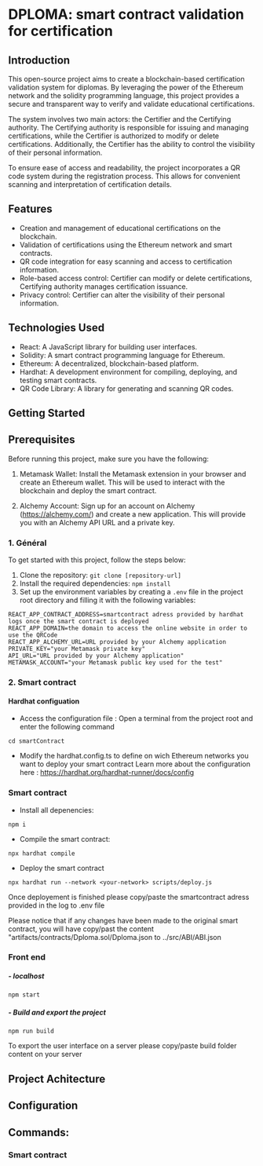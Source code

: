 # DPLOMA: smart contract validation for certification

## Introduction

This open-source project aims to create a blockchain-based certification validation system for diplomas. By leveraging the power of the Ethereum network and the solidity programming language, this project provides a secure and transparent way to verify and validate educational certifications.

The system involves two main actors: the Certifier and the Certifying authority. The Certifying authority is responsible for issuing and managing certifications, while the Certifier is authorized to modify or delete certifications. Additionally, the Certifier has the ability to control the visibility of their personal information.

To ensure ease of access and readability, the project incorporates a QR code system during the registration process. This allows for convenient scanning and interpretation of certification details.

## Features

- Creation and management of educational certifications on the blockchain.
- Validation of certifications using the Ethereum network and smart contracts.
- QR code integration for easy scanning and access to certification information.
- Role-based access control: Certifier can modify or delete certifications, Certifying authority manages certification issuance.
- Privacy control: Certifier can alter the visibility of their personal information.

## Technologies Used

- React: A JavaScript library for building user interfaces.
- Solidity: A smart contract programming language for Ethereum.
- Ethereum: A decentralized, blockchain-based platform.
- Hardhat: A development environment for compiling, deploying, and testing smart contracts.
- QR Code Library: A library for generating and scanning QR codes.

## Getting Started

## Prerequisites

Before running this project, make sure you have the following:

1. Metamask Wallet: Install the Metamask extension in your browser and create an Ethereum wallet. This will be used to interact with the blockchain and deploy the smart contract.

2. Alchemy Account: Sign up for an account on Alchemy (https://alchemy.com/) and create a new application. This will provide you with an Alchemy API URL and a private key.


### 1. Général
To get started with this project, follow the steps below:

1. Clone the repository: `git clone [repository-url]`
2. Install the required dependencies: `npm install`
3. Set up the environment variables by creating a `.env` file in the project root directory and filling it with the following variables:

```
REACT_APP_CONTRACT_ADDRESS=smartcontract adress provided by hardhat logs once the smart contract is deployed
REACT_APP_DOMAIN=the domain to access the online website in order to use the QRCode
REACT_APP_ALCHEMY_URL=URL provided by your Alchemy application
PRIVATE_KEY="your Metamask private key"
API_URL="URL provided by your Alchemy application"
METAMASK_ACCOUNT="your Metamask public key used for the test"

```

### 2. Smart contract

#### Hardhat configuation

- Access the configuration file : 
Open a terminal from the project root and enter the following command

```
cd smartContract

```

- Modify the hardhat.config.ts to define on wich Ethereum networks you want to deploy your smart contract 
Learn more about the configuration here : https://hardhat.org/hardhat-runner/docs/config

### Smart contract


- Install all depenencies:
 
 ````
 npm i
 
 ````

- Compile the smart contract: 

````
npx hardhat compile

````

- Deploy the smart contract

````
npx hardhat run --network <your-network> scripts/deploy.js

````

Once deployement is finished please copy/paste the smartcontract adress provided in the log to .env file 

Please notice that if any changes have been made to the original smart contract, you will have copy/past the content "artifacts/contracts/Dploma.sol/Dploma.json to ../src/ABI/ABI.json

### Front end
##### - localhost

```
npm start

```

##### - Build and export the project


```
npm run build

```

To export the user interface on a server please copy/paste build folder content on your server

## Project Achitecture



## Configuration



## Commands:

### Smart contract
